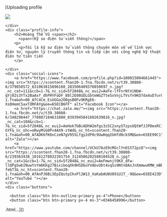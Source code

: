 [Uploading profile<!DOCTYPE html>
<html lang="en">
<head>
  <link rel="stylesheet" href="styles.css">
<meta charset="UTF-8">
<meta name="viewport" content="width=device-width, initial-scale=1.0">
<title>My Personal Website</title>
</head>
<body>

<div class="container">
    <div class="profile-img">
        <img src="https://scontent.fhan20-1.fna.fbcdn.net/v/t39.30808-6/335929158_1944071679262575_5022919440508286228_n.jpg?_nc_cat=101&ccb=1-7&_nc_sid=efb6e6&_nc_ohc=J10Se3M5_38AX_SBJSe&_nc_ht=scontent.fhan20-1.fna&oh=00_AfB1YGJFJCdWkPi4vyUUCy1U3bY_cWWEN6RGNqFc5TJsIA&oe=65E4DA99" >
       
    </div>
    <div class="profile-info">
        <h2>Hoàng Thế Vũ <span></h2>
          <span>(Kỹ sư điện tử viễn thông)</span>
        <p>
          <p>Tôi là kỹ sư điện tử viễn thông chuyên môn về về lĩnh vực điện tử, nguyên lý truyền thông tin và tiếp cận với công nghệ kỹ thuật điện tử tiên tiến 
        </p>
        
    </div>
    <div class="social-icons">
        <a href="https://www.facebook.com/profile.php?id=100015004661445"><img src="https://scontent.fhan20-1.fna.fbcdn.net/v/t39.30808-6/379858572_631063815896160_283506489376850697_n.jpg?_nc_cat=111&ccb=1-7&_nc_sid=5f2048&_nc_eui2=AeFe-lfFnrNtViNbW-qYj0Zs3YTx2BaAxf_dhPHYFoDF_88l2E08GDLGbteWGZTte5xVnjLTVsfn9KO7da4uD7ur&_nc_ohc=HWFZQluxfnkAX8FmXdP&_nc_ht=scontent.fhan20-1.fna&oh=00_AfC4Cm_EsUGGa2O0gsB0Fv9KRgE6-XsDHemCSaxTdRFAYg&oe=65ECB6FF" alt="Facebook Icon"></a>
        <a href="https://chat.zalo.me/"><img src="https://scontent.fhan20-1.fna.fbcdn.net/v/t39.30808-6/348298447_770887184631880_8393945841602639816_n.jpg?_nc_cat=104&ccb=1-7&_nc_sid=5f2048&_nc_eui2=AeHok7bBcADhW2mfgs3zSC2xnySTzpsUQtWfJJPOmxRC1dSdnn5vVgngGYiK8gU0Q0bfJRKr9Cb3uCOPgqTU-GYF&_nc_ohc=oRwyMsG0Pv4AX9-ztWd&_nc_ht=scontent.fhan20-1.fna&oh=00_AfADK6fK0xCzeN7gV95SLfgy2dP0c9UwHqqIGHfd0ckSMQ&oe=65EE99C1" alt="Zalo"></a>
        <a href="https://www.youtube.com/channel/UCkU7AzE9cMGclYnO1ST2pzQ"><img src="https://scontent.fhan20-1.fna.fbcdn.net/v/t39.30808-6/239363438_10161278832391754_3124586202588104528_n.jpg?_nc_cat=1&ccb=1-7&_nc_sid=5f2048&_nc_eui2=AeFmwnjtOKX_dFw-llQPgSwbINuwYsYm6Kkg27BixiboqXk9HSDbuYVAbvUbt4xqSs9Ntn8AxJnXmmwuKMW_mBBu&_nc_ohc=ozLzfEmDhucAX-febT3&_nc_ht=scontent.fhan20-1.fna&oh=00_AfAnPJ6Bi3EpIQutpIkxPl2W13_XaKabAU8U891U1T_-9Q&oe=65EE423D" alt="YouTube "></a>
    </div>
    <div class="buttons">
                            
      <button class="btn btn-outline-primary px-4">Phone</button>
      <button class="btn btn-primary px-4 ms-3">0346458996</button>
      
  </div>
  
</div>

</body>
</html>

.html…]()
